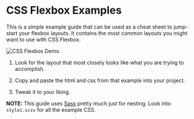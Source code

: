 # CSS Flexbox Examples

This is a simple example guide that can be used as a cheat sheet to jump-start your flexbox layouts. It contains the most common layouts you might want to use with CSS Flexbox.

![CSS Flexbox Demo](css-flexbox.gif)

1. Look for the layout that most closely looks like what you are trying to accomplish.

1. Copy and paste the html and css from that example into your project.

1. Tweak it to your liking.

**NOTE:** This guide uses [Sass](https://sass-lang.com/guide) pretty much just for nesting. Look into `style1.scss` for all the example CSS.